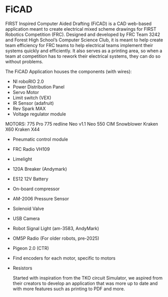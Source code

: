 # FiCAD

FIRST Inspired Computer Aided Drafting (FiCAD) is a CAD web-based application meant to create electrical mixed scheme drawings for FIRST Robotics Competition (FRC). Designed and developed by FRC Team 3242 and Forest High School’s Computer Science Club, it is meant to help create team efficiency for FRC teams to help electrical teams implement their systems quickly and efficiently. It also serves as a printing area, so when a team at competition has to rework their electrical systems, they can do so without problems.

The FiCAD Application houses the components (with wires):

- NI roboRIO 2.0 
- Power Distribution Panel  
- Servo Motor 
- Limit switch (VEX) 
- IR Sensor (adafruit) 
- Rev Spark MAX 
- Voltage regulator module 
 
MOTORS: 
775 Pro
775 redline
Neo v1.1
Neo 550
CIM
Snowblower
Kraken X60
Kraken X44

- Pneumatic control module 
- FRC Radio VH109 
- Limelight 
- 120A Breaker (Andymark) 
- ES12 12V Battery 
- On-board compressor 
- AM-2006 Pressure Sensor 
- Solenoid Valve 
- USB Camera 
- Robot Signal Light (am-3583, AndyMark) 
- OM5P Radio (For older robots, pre-2025) 
- Pigeon 2.0 (CTR) 
- Find encoders for each motor, specific to motors 
- Resistors 




	Started with inspiration from the TKO circuit Simulator, we aspired from their creators to develop an application that was more up to date and with more features such as printing to PDF and more. 
